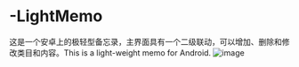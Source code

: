# -LightMemo
这是一个安卓上的极轻型备忘录，主界面具有一个二级联动，可以增加、删除和修改类目和内容。This is a light-weight memo for Android.
![image](https://github.com/mathcbc/-LightMemo/images/Memo.png)
